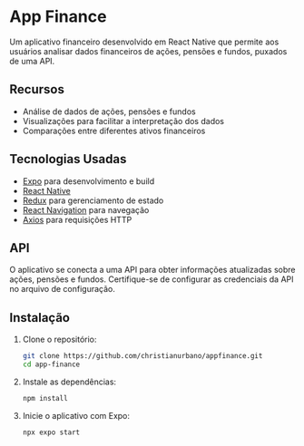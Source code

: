 # App Finance

Um aplicativo financeiro desenvolvido em React Native que permite aos usuários analisar dados financeiros de ações, pensões e fundos, puxados de uma API.

## Recursos

- Análise de dados de ações, pensões e fundos
- Visualizações  para facilitar a interpretação dos dados
- Comparações entre diferentes ativos financeiros

## Tecnologias Usadas

- [Expo](https://expo.dev/) para desenvolvimento e build
- [React Native](https://reactnative.dev/)
- [Redux](https://redux.js.org/) para gerenciamento de estado
- [React Navigation](https://reactnavigation.org/) para navegação
- [Axios](https://axios-http.com/) para requisições HTTP

## API

O aplicativo se conecta a uma API para obter informações atualizadas sobre ações, pensões e fundos. Certifique-se de configurar as credenciais da API no arquivo de configuração.

## Instalação

1. Clone o repositório:
   ```bash
   git clone https://github.com/christianurbano/appfinance.git
   cd app-finance

2. Instale as dependências:
   ```bash
   npm install

3. Inicie o aplicativo com Expo:

   ```bash
   npx expo start
